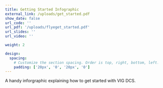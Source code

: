 ```yaml
---
title: Getting Started Infographic
external_link: /uploads/get_started.pdf
show_date: false
url_code: ''
url_pdf: '/uploads/flyeget_started.pdf'
url_slides: ''
url_video: ''

weight: 2

design:
  spacing:
    # Customize the section spacing. Order is top, right, bottom, left.
    padding: ['20px', '0', '20px', '0']
---
```


A handy inforgraphic explaining how to get started with VIG DCS.

